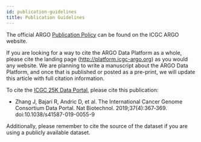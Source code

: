 ```yaml
---
id: publication-guidelines
title: Publication Guidelines
---
```


The official ARGO [Publication Policy](https://www.icgc-argo.org/page/77/e3-publication-policy) can be found on the ICGC ARGO website.

If you are looking for a way to cite the ARGO Data Platform as a whole, please cite the landing page (http://platform.icgc-argo.org) as you would any website. We are planning to write a manuscript about the ARGO Data Platform, and once that is published or posted as a pre-print, we will update this article with full citation information.

To cite the [ICGC 25K Data Portal](https://dcc.icgc.org/), please cite this publication:

- Zhang J, Bajari R, Andric D, et al. The International Cancer Genome Consortium Data Portal. Nat Biotechnol. 2019;37(4):367‐369. doi:10.1038/s41587-019-0055-9

Additionally, please remember to cite the source of the dataset if you are using a publicly available dataset.
